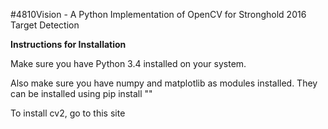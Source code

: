 #4810Vision - A Python Implementation of OpenCV for Stronghold 2016 Target Detection

**Instructions for Installation**

Make sure you have Python 3.4 installed on your system.

Also make sure you have numpy and matplotlib as modules installed. They can be installed using pip install ""

To install cv2, go to this site <insert link here>
